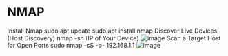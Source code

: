 # NMAP
Install Nmap
sudo apt update
sudo apt install nmap
Discover Live Devices (Host Discovery)
nmap -sn (IP of Your Device)
![image](https://github.com/user-attachments/assets/a59989bb-e1a2-4683-abf7-f9461b7f061a)
Scan a Target Host for Open Ports
sudo nmap -sS -p- 192.168.1.1
![image](https://github.com/user-attachments/assets/06c6190d-d5b7-489d-90bd-b256989fdcdc)




